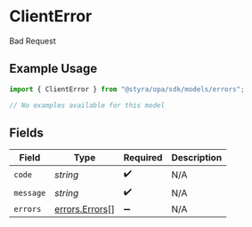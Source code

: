 # ClientError

Bad Request

## Example Usage

```typescript
import { ClientError } from "@styra/opa/sdk/models/errors";

// No examples available for this model
```

## Fields

| Field                                                   | Type                                                    | Required                                                | Description                                             |
| ------------------------------------------------------- | ------------------------------------------------------- | ------------------------------------------------------- | ------------------------------------------------------- |
| `code`                                                  | *string*                                                | :heavy_check_mark:                                      | N/A                                                     |
| `message`                                               | *string*                                                | :heavy_check_mark:                                      | N/A                                                     |
| `errors`                                                | [errors.Errors](../../../sdk/models/errors/errors.md)[] | :heavy_minus_sign:                                      | N/A                                                     |